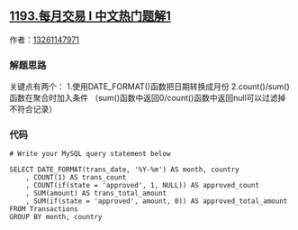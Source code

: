 ## [1193.每月交易 I 中文热门题解1](https://leetcode.cn/problems/monthly-transactions-i/solutions/100000/jie-ti-si-lu-by-13261147971-4)

作者：[13261147971](https://leetcode.cn/u/13261147971)
### 解题思路
关键点有两个：
1.使用DATE_FORMAT()函数把日期转换成月份
2.count()/sum()函数在聚合时加入条件
（sum()函数中返回0/count()函数中返回null可以过滤掉不符合记录）

### 代码

```mysql
# Write your MySQL query statement below

SELECT DATE_FORMAT(trans_date, '%Y-%m') AS month, country
	, COUNT(1) AS trans_count
	, COUNT(if(state = 'approved', 1, NULL)) AS approved_count
	, SUM(amount) AS trans_total_amount
	, SUM(if(state = 'approved', amount, 0)) AS approved_total_amount
FROM Transactions
GROUP BY month, country
```